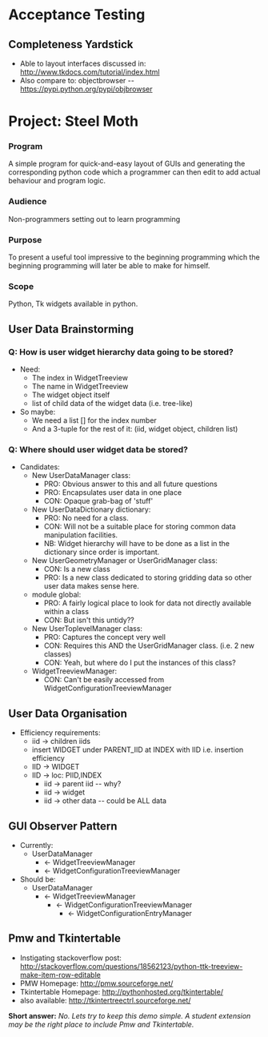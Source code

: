 # Acceptance Testing
## Completeness Yardstick
* Able to layout interfaces discussed in: http://www.tkdocs.com/tutorial/index.html
* Also compare to: objectbrowser -- https://pypi.python.org/pypi/objbrowser

# Project: Steel Moth
### Program
A simple program for quick-and-easy layout of GUIs and generating the corresponding python code which a programmer can then edit to add actual behaviour and program logic.

### Audience
Non-programmers setting out to learn programming

### Purpose
To present a useful tool impressive to the beginning programming which the beginning programming will later be able to make for himself.

### Scope
Python, Tk widgets available in python.

## User Data Brainstorming

### Q: How is user widget hierarchy data going to be stored?
* Need:
  - The index in WidgetTreeview
  - The name in WidgetTreeview
  - The widget object itself
  - list of child data of the widget data (i.e. tree-like)
* So maybe:
  - We need a list [] for the index number
  - And a 3-tuple for the rest of it: (iid, widget object, children list)

### Q: Where should user widget data be stored?
* Candidates:
  - New UserDataManager class:
    - PRO: Obvious answer to this and all future questions
    - PRO: Encapsulates user data in one place
    - CON: Opaque grab-bag of 'stuff'
  - New UserDataDictionary dictionary:
    - PRO: No need for a class.
    - CON: Will not be a suitable place for storing common data manipulation facilities.
    - NB: Widget hierarchy will have to be done as a list in the dictionary since order is important.
  - New UserGeometryManager or UserGridManager class:
    - CON: Is a new class
    - PRO: Is a new class dedicated to storing gridding data so other user data makes sense here.
  - module global:
    - PRO: A fairly logical place to look for data not directly available within a class
    - CON: But isn't this untidy??
  - New UserToplevelManager class:
    - PRO: Captures the concept very well
    - CON: Requires this AND the UserGridManager class. (i.e. 2 new classes)
    - CON: Yeah, but where do I put the instances of this class?
  - WidgetTreeviewManager:
    - CON: Can't be easily accessed from WidgetConfigurationTreeviewManager

## User Data Organisation
* Efficiency requirements:
  - iid -> children iids
  - insert WIDGET under PARENT_IID at INDEX with IID i.e. insertion efficiency
  - IID -> WIDGET
  - IID -> loc: PIID,INDEX
    - iid -> parent iid -- why?
    - iid -> widget
    - iid -> other data -- could be ALL data

## GUI Observer Pattern
* Currently:
  - UserDataManager
    - <- WidgetTreeviewManager
    - <- WidgetConfigurationTreeviewManager
* Should be:
  - UserDataManager
    - <- WidgetTreeviewManager
      - <- WidgetConfigurationTreeviewManager
        - <- WidgetConfigurationEntryManager

## Pmw and Tkintertable
* Instigating stackoverflow post: http://stackoverflow.com/questions/18562123/python-ttk-treeview-make-item-row-editable
* PMW Homepage: http://pmw.sourceforge.net/
* Tkintertable Homepage: http://pythonhosted.org/tkintertable/
* also available: http://tkintertreectrl.sourceforge.net/

**Short answer:** *No. Lets try to keep this demo simple. A student extension may be the right place to include Pmw and Tkintertable.*